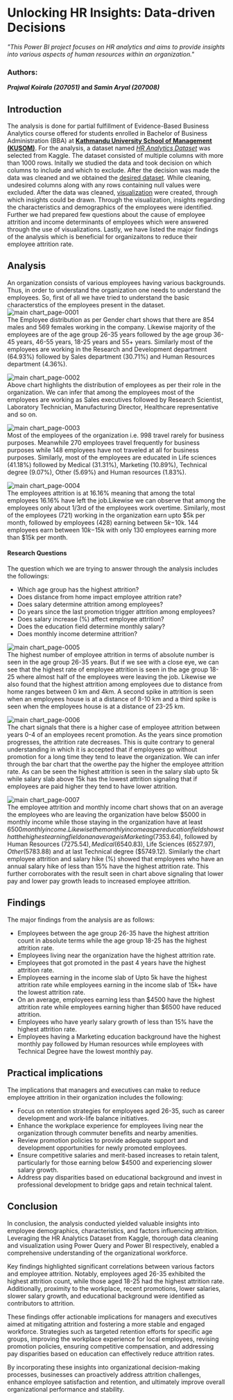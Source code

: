 # Unlocking HR Insights: Data-driven Decisions
*"This Power BI project focuses on HR analytics and aims to provide insights into various aspects of human resources within an organization."*  

### **Authors:**
***Prajwal Koirala (207051)* and *Samin Aryal (207008)***

## Introduction  
The analysis is done for partial fulfillment of Evidence-Based Business Analytics course offered for students enrolled in Bachelor of Business Administration (BBA) at [**Kathmandu University School of Management (KUSOM)**](https://som.ku.edu.np/). For the analysis, a dataset named [*HR Analytics Dataset*](https://www.kaggle.com/datasets/saadharoon27/hr-analytics-dataset) was selected from Kaggle. The dataset consisted of multiple columns with more than 1000 rows. Initally we studied the data and took decision on which columns to include and which to exclude. After the decision was made the data was cleaned and we obtained the [desired dataset](https://github.com/koirala99/Pair-Project/blob/main/Working%20file.xlsx). While cleaning, undesired columns along with any rows containing null values were excluded. After the data was cleaned, [visualization](https://github.com/koirala99/Pair-Project/blob/main/Analytics.pbix) were created, through which insights could be drawn. Through the visualization, insights regarding the characteristics and demographics of the employees were identified. Further we had prepared few questions about the cause of employee attrition and income determinants of employees which were answered through the use of visualizations. Lastly, we have listed the major findings of the analysis which is beneficial for organizaitons to reduce their employee attrition rate. 

## Analysis  
An organization consists of various employees having various backgrounds. Thus, in order to understand the organization one needs to understand the employees. So, first of all we have tried to understand the basic characterstics of the employees present in the dataset.  
![main chart_page-0001](https://github.com/koirala99/Pair-Project/assets/38663887/9c1eb02f-d7e8-458d-9fa5-50e533b4ba6e)    
The Employee distribution as per Gender chart shows that there are 854 males and 569 females working in the company. Likewise majority of the employees are of the age group 26-35 years followed by the age group 36-45 years, 46-55 years, 18-25 years and 55+ years. Similarly most of the employees are working in the Research and Development department (64.93%) followed by Sales department (30.71%) and Human Resources department (4.36%).  

![main chart_page-0002](https://github.com/koirala99/Pair-Project/assets/38663887/f6570ae0-f96b-492a-ae71-e5a67fc3f41d)  
Above chart highlights the distribution of employees as per their role in the organization. We can infer that among the employees most of the employees are working as Sales executives followed by Research Scientist, Laboratory Technician, Manufacturing Director, Healthcare representative and so on.  

![main chart_page-0003](https://github.com/koirala99/Pair-Project/assets/38663887/7f0305f9-dcff-4401-95ce-ddf386cc75b6)   
Most of the employees of the organization i.e. 998 travel rarely for business purposes. Meanwhile 270 employees travel frequently for business purposes while 148 employees have not traveled at all for business purposes. Similarly, most of the employees are educated in Life sciences (41.18%) followed by Medical (31.31%), Marketing (10.89%), Technical degree (9.07%), Other (5.69%) and Human resources (1.83%).  

![main chart_page-0004](https://github.com/koirala99/Pair-Project/assets/38663887/ba6124a8-52e4-47aa-a6fc-a982da372361)  
The employees attrition is at 16.16% meaning that among the total employees 16.16% have left the job.Likewise we can observe that among the employees only about 1/3rd of the employees work overtime. Similarly, most of the employees (721) working in the organization earn upto $5k per month, followed by employees (428) earning between $5k-$10k. 144 employees earn between $10k-$15k with only 130 employees earning more than $15k per month.  

#### Research Questions
The question which we are trying to answer through the analysis includes the followings:  
* Which age group has the highest attrition?
* Does distance from home impact employee attrition rate?
* Does salary determine attrition among employees?
* Do years since the last promotion trigger attrition among employees?
* Does salary increase (%) affect employee attrition?
* Does the education field determine monthly salary?
* Does monthly income determine attrition?

![main chart_page-0005](https://github.com/koirala99/Pair-Project/assets/38663887/b3c109a2-2a6a-4534-b419-af249e549254)   
The highest number of employee attrition in terms of absolute number is seen in the age group 26-35 years. But if we see with a close eye, we can see that the highest rate of employee attrition is seen in the age group 18-25 where almost half of the employees were leaving the job. Likewise we also found that the highest attrition among employees due to distance from home ranges between 0 km and 4km. A second spike in attrition is seen when an employees house is at a distance of 8-10 km and a third spike is seen when the employees house is at a distance of 23-25 km.  

![main chart_page-0006](https://github.com/koirala99/Pair-Project/assets/38663887/f4cf6d5d-9244-4f1c-967d-7863d5ec1531)  
The chart signals that there is a higher case of employee attrition between years 0-4 of an employees recent promotion. As the years since promotion progresses, the attrition rate decreases. This is quite contrary to general understanding in which it is accepted that if employees go without promotion for a long time they tend to leave the organization. We can infer through the bar chart that the owerthe pay the higher the employee attrition rate. As can be seen the highest attrition is seen in the salary slab upto 5k while salary slab above 15k has the lowest attrition signaling that if employees are paid higher they tend to have lower attrition.  

![main chart_page-0007](https://github.com/koirala99/Pair-Project/assets/38663887/0ae00158-f7b8-4ed8-8199-aaa6258fd5d6)   
The employee attrition and monthly income chart shows that on an average the employees who are leaving the organization have below $5000 in monthly income while those staying in the organization have at least $6500 monthly income. Likewise the monthly income as per education field shows that the highest earning field on an average is Marketing ($7353.64), followed by Human Resources ($7275.54), Medical ($6540.83), Life Sciences ($6527.97), Other ($5783.88) and at last Technical degree ($5749.12). Similarly the chart employee attrition and salary hike (%) showed that employees who have an annual salary hike of less than 15% have the highest attrition rate. This further corroborates with the result seen in chart above signaling that lower pay and lower pay growth leads to increased employee attrition.  

## Findings  
The major findings from the analysis are as follows:
* Employees between the age group 26-35 have the highest attrition count in absolute terms while the age group 18-25 has the highest attrition rate.
* Employees living near the organization have the highest attrition rate. 
* Employees that got promoted in the past 4 years have the highest attrition rate. 
* Employees earning in the income slab of Upto 5k have the highest attrition rate while employees earning in the income slab of 15k+ have the lowest attrition rate. 
* On an average, employees earning less than $4500 have the highest attrition rate while employees earning higher than $6500 have reduced attrition. 
* Employees who have yearly salary growth of less than 15% have the highest attrition rate.
* Employees having a Marketing education background have the highest monthly pay followed by Human resources while employees with Technical Degree have the lowest monthly pay. 

## Practical implications
The implications that managers and executives can make to reduce employee attrition in their organization includes the following:  
* Focus on retention strategies for employees aged 26-35, such as career development and work-life balance initiatives.
* Enhance the workplace experience for employees living near the organization through commuter benefits and nearby amenities.
* Review promotion policies to provide adequate support and development opportunities for newly promoted employees.
* Ensure competitive salaries and merit-based increases to retain talent, particularly for those earning below $4500 and experiencing slower salary growth.
* Address pay disparities based on educational background and invest in professional development to bridge gaps and retain technical talent.

## Conclusion  
In conclusion, the analysis conducted yielded valuable insights into employee demographics, characteristics, and factors influencing attrition. Leveraging the HR Analytics Dataset from Kaggle, thorough data cleaning and visualization using Power Query and Power BI respectively, enabled a comprehensive understanding of the organizational workforce.  

Key findings highlighted significant correlations between various factors and employee attrition. Notably, employees aged 26-35 exhibited the highest attrition count, while those aged 18-25 had the highest attrition rate. Additionally, proximity to the workplace, recent promotions, lower salaries, slower salary growth, and educational background were identified as contributors to attrition.  

These findings offer actionable implications for managers and executives aimed at mitigating attrition and fostering a more stable and engaged workforce. Strategies such as targeted retention efforts for specific age groups, improving the workplace experience for local employees, revising promotion policies, ensuring competitive compensation, and addressing pay disparities based on education can effectively reduce attrition rates.  

By incorporating these insights into organizational decision-making processes, businesses can proactively address attrition challenges, enhance employee satisfaction and retention, and ultimately improve overall organizational performance and stability. 














